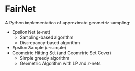 # FairNet
A Python implementation of approximate geometric sampling: 
- Epsilon Net ($\epsilon$-net)
    - Sampling-based algorithm
    - Discrepancy-based algorithm
- Epsilon Sample ($\epsilon$-sample)
- Geometric Hitting Set (and Geometric Set Cover)
    - Simple greedy algorithm
    - Geometric Algorithm with LP and $\epsilon$-nets
